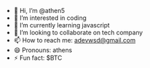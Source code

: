 - 👋 Hi, I’m @athen5
- 👀 I’m interested in coding
- 🌱 I’m currently learning javascript
- 💞️ I’m looking to collaborate on tech company
- 📫 How to reach me: adevwsd@gmail.com
- 😄 Pronouns: athens
- ⚡ Fun fact: $BTC
